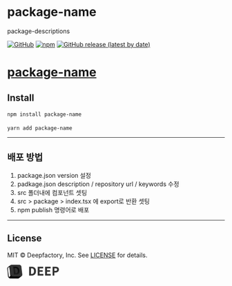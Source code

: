# <div align="left">

<h1>package-name</h1>

<p>
package-descriptions

</p>
</div>

[![GitHub](https://img.shields.io/github/license/beforesemicolon/flatlist-react)](https://github.com/deep-hwan/react-image-cached-resizer/blob/master/LICENSE)
[![npm](https://img.shields.io/npm/v/flatlist-react)](https://github.com/deep-hwan/npm-react-typescript-package-template)
[![GitHub release (latest by date)](https://img.shields.io/github/v/release/beforesemicolon/flatlist-react)](https://github.com/deep-hwan/npm-react-typescript-package-template)

# [package-name](https://github.com/deep-hwan/npm-react-typescript-package-template)

</div>

## Install

    npm install package-name

    yarn add package-name

---

## 배포 방법

1. package.json version 설정
2. padkage.json description / repository url / keywords 수정
3. src 폴더내에 컴포넌트 셋팅
4. src > package > index.tsx 에 export로 반환 셋팅
5. npm publish 명령어로 배포

---

## License

MIT © Deepfactory, Inc. See [LICENSE](LICENSE) for details.

<!-- BOTTOM LOGO -->
<a title="DEEP" href="https://www.deepfactory.kr/">
  <picture>
    <source media="(prefers-color-scheme: dark)" srcset="./src/assets/deep-white.png">
    <img alt="Toss" src="./src/assets/deep-dark.png" width="120">
  </picture>
</a>
